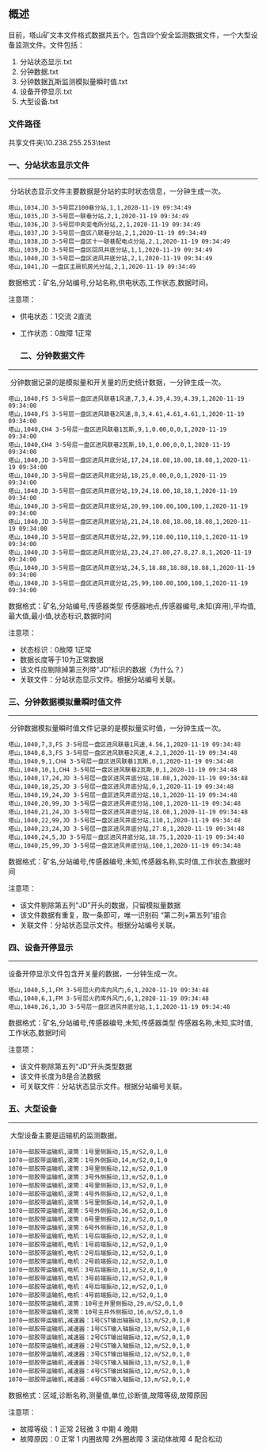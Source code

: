 ## 概述

​	目前，塔山矿文本文件格式数据共五个。包含四个安全监测数据文件，一个大型设备监测文件。文件包括：

1. 分站状态显示.txt
2. 分钟数据.txt
3. 分钟数据瓦斯监测模拟量瞬时值.txt
4. 设备开停显示.txt
5. 大型设备.txt

### 文件路径

共享文件夹\\10.238.255.253\test

### 一、分站状态显示文件

---

​	分站状态显示文件主要数据是分站的实时状态信息，一分钟生成一次。

~~~ basic
塔山,1034,JD 3-5号层2100巷分站,1,1,2020-11-19 09:34:49
塔山,1035,JD 3-5号层一联巷分站,2,1,2020-11-19 09:34:49
塔山,1036,JD 3-5号层中央变电所分站,2,1,2020-11-19 09:34:49
塔山,1037,JD 3-5号层一盘区八联巷分站,2,1,2020-11-19 09:34:49
塔山,1038,JD 3-5号层一盘区十一联巷配电点分站,2,1,2020-11-19 09:34:49
塔山,1039,JD 3-5号层一盘区回风井底分站,1,1,2020-11-19 09:34:49
塔山,1040,JD 3-5号层一盘区进风井底分站,2,1,2020-11-19 09:34:49
塔山,1041,JD 一盘区主扇机房光分站,2,1,2020-11-19 09:34:49
~~~

数据格式：矿名,分站编号,分站名称,供电状态,工作状态,数据时间。

注意项：

* 供电状态：1交流   2直流
* 工作状态：0故障   1正常

  ### 二、分钟数据文件

---

​	分钟数据记录的是模拟量和开关量的历史统计数据，一分钟生成一次。

~~~base
塔山,1040,FS 3-5号层一盘区进风联巷1风速,7,3,4.39,4.39,4.39,1,2020-11-19 09:34:00
塔山,1040,FS 3-5号层一盘区进风联巷2风速,8,3,4.61,4.61,4.61,1,2020-11-19 09:34:00
塔山,1040,CH4 3-5号层一盘区进风联巷1瓦斯,9,1,0.00,0,0,1,2020-11-19 09:34:00
塔山,1040,CH4 3-5号层一盘区进风联巷2瓦斯,10,1,0.00,0,0,1,2020-11-19 09:34:00
塔山,1040,JD 3-5号层一盘区进风井底分站,17,24,18.08,18.08,18.08,1,2020-11-19 09:34:00
塔山,1040,JD 3-5号层一盘区进风井底分站,18,25,0.00,0,0,1,2020-11-19 09:34:00
塔山,1040,JD 3-5号层一盘区进风井底分站,19,24,18.00,18,18,1,2020-11-19 09:34:00
塔山,1040,JD 3-5号层一盘区进风井底分站,20,99,100.00,100,100,1,2020-11-19 09:34:00
塔山,1040,JD 3-5号层一盘区进风井底分站,21,24,18.08,18.08,18.08,1,2020-11-19 09:34:00
塔山,1040,JD 3-5号层一盘区进风井底分站,22,99,110.00,110,110,1,2020-11-19 09:34:00
塔山,1040,JD 3-5号层一盘区进风井底分站,23,24,27.80,27.8,27.8,1,2020-11-19 09:34:00
塔山,1040,JD 3-5号层一盘区进风井底分站,24,5,18.88,18.88,18.88,1,2020-11-19 09:34:00
塔山,1040,JD 3-5号层一盘区进风井底分站,25,99,100.00,100,100,1,2020-11-19 09:34:00
~~~

数据格式：矿名,分站编号,传感器类型 传感器地点,传感器编号,未知(弃用),平均值,最大值,最小值,状态标识,数据时间

注意项：

* 状态标识：0故障 1正常
* 数据长度等于10为正常数据
* 该文件应剔除掉第三列带“JD”标识的数据（为什么？）
* 关联文件：分站状态显示文件。根据分站编号关联。

### 三、分钟数据模拟量瞬时值文件

---

​	分钟数据模拟量瞬时值文件记录的是模拟量实时值，一分钟生成一次。

~~~ base
塔山,1040,7,3,FS 3-5号层一盘区进风联巷1风速,4.56,1,2020-11-19 09:34:48
塔山,1040,8,3,FS 3-5号层一盘区进风联巷2风速,4.2,1,2020-11-19 09:34:48
塔山,1040,9,1,CH4 3-5号层一盘区进风联巷1瓦斯,0,1,2020-11-19 09:34:48
塔山,1040,10,1,CH4 3-5号层一盘区进风联巷2瓦斯,0,1,2020-11-19 09:34:48
塔山,1040,17,24,JD 3-5号层一盘区进风井底分站,18.08,1,2020-11-19 09:34:48
塔山,1040,18,25,JD 3-5号层一盘区进风井底分站,0,1,2020-11-19 09:34:48
塔山,1040,19,24,JD 3-5号层一盘区进风井底分站,18,1,2020-11-19 09:34:48
塔山,1040,20,99,JD 3-5号层一盘区进风井底分站,100,1,2020-11-19 09:34:48
塔山,1040,21,24,JD 3-5号层一盘区进风井底分站,18.08,1,2020-11-19 09:34:48
塔山,1040,22,99,JD 3-5号层一盘区进风井底分站,110,1,2020-11-19 09:34:48
塔山,1040,23,24,JD 3-5号层一盘区进风井底分站,27.8,1,2020-11-19 09:34:48
塔山,1040,24,5,JD 3-5号层一盘区进风井底分站,18.75,1,2020-11-19 09:34:48
塔山,1040,25,99,JD 3-5号层一盘区进风井底分站,100,1,2020-11-19 09:34:48
~~~

数据格式：矿名,分站编号,传感器编号,未知,传感器名称,实时值,工作状态,数据时间

注意项：

* 该文件剔除第五列“JD”开头的数据，只留模拟量数据
* 该文件数据有重复，取一条即可，唯一识别码 “第二列+第五列”组合
* 关联文件：分站状态显示文件。根据分站编号关联。

### 四、设备开停显示

---

设备开停显示文件包含开关量的数据，一分钟生成一次。

~~~ base
塔山,1040,5,1,FM 3-5号层火药库内风门,6,1,2020-11-19 09:34:48
塔山,1040,6,1,FM 3-5号层火药库外风门,6,1,2020-11-19 09:34:48
塔山,1040,26,1,JD 3-5号层一盘区进风井底分站,1,1,2020-11-19 09:34:48
~~~

数据格式：矿名,分站编号,传感器编号,未知,传感器类型 传感器名称,未知,实时值,工作状态,数据时间

注意项：

* 该文件剔除第五列“JD”开头类型数据
* 该文件长度为8是合法数据
* 可关联文件：分站状态显示文件。根据分站编号关联。

### 五、大型设备

---

​	大型设备主要是运输机的监测数据。

~~~ base
1070一部胶带运输机,滚筒：1号里侧振动,15,m/S2,0,1,0
1070一部胶带运输机,滚筒：1号外侧振动,14,m/S2,0,1,0
1070一部胶带运输机,滚筒：3号里侧振动,12,m/S2,0,1,0
1070一部胶带运输机,滚筒：3号外侧振动,13,m/S2,0,1,0
1070一部胶带运输机,滚筒：4号里侧振动,13,m/S2,0,1,0
1070一部胶带运输机,滚筒：4号外侧振动,12,m/S2,0,1,0
1070一部胶带运输机,滚筒：5号里侧振动,14,m/S2,0,1,0
1070一部胶带运输机,滚筒：5号外侧振动,36,m/S2,0,1,0
1070一部胶带运输机,滚筒：6号里侧振动,12,m/S2,0,1,0
1070一部胶带运输机,滚筒：6号外侧振动,16,m/S2,0,1,0
1070一部胶带运输机,电机：1号后端振动,12,m/S2,0,1,0
1070一部胶带运输机,电机：1号前端振动,12,m/S2,0,1,0
1070一部胶带运输机,电机：2号后端振动,12,m/S2,0,1,0
1070一部胶带运输机,电机：2号前端振动,12,m/S2,0,1,0
1070一部胶带运输机,电机：3号后端振动,11,m/S2,0,1,0
1070一部胶带运输机,电机：3号前端振动,12,m/S2,0,1,0
1070一部胶带运输机,电机：4号后端振动,12,m/S2,0,1,0
1070一部胶带运输机,电机：4号前端振动,12,m/S2,0,1,0
1070一部胶带运输机,滚筒：10号主井里侧振动,29,m/S2,0,1,0
1070一部胶带运输机,滚筒：10号主井外侧振动,16,m/S2,0,1,0
1070一部胶带运输机,减速器：1号CST输出轴振动,13,m/S2,0,1,0
1070一部胶带运输机,减速器：1号CST输入轴振动,13,m/S2,0,1,0
1070一部胶带运输机,减速器：2号CST输出轴振动,12,m/S2,0,1,0
1070一部胶带运输机,减速器：2号CST输入轴振动,12,m/S2,0,1,0
1070一部胶带运输机,减速器：3号CST输出轴振动,12,m/S2,0,1,0
1070一部胶带运输机,减速器：3号CST输入轴振动,13,m/S2,0,1,0
1070一部胶带运输机,减速器：4号CST输出轴振动,12,m/S2,0,1,0
1070一部胶带运输机,减速器：4号CST输入轴振动,13,m/S2,0,1,0
~~~

数据格式：区域,诊断名称,测量值,单位,诊断值,故障等级,故障原因

注意项：

* 故障等级：1 正常 2轻微 3 中期 4 晚期
* 故障原因：0 正常 1 内圈故障 2外圈故障 3 滚动体故障 4 配合松动